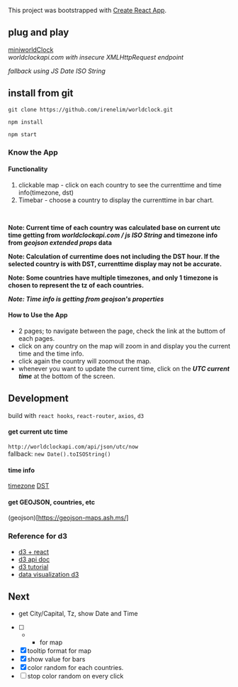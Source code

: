 This project was bootstrapped with [Create React App](https://github.com/facebook/create-react-app).


## plug and play
[miniworldClock](https://worldclock-b7b49.web.app)
<br />
*worldclockapi.com with insecure XMLHttpRequest endpoint*

*fallback using JS Date ISO String*



## install from git
`git clone https://github.com/irenelim/worldclock.git`

`npm install`

`npm start`


### Know the App
#### Functionality
1. clickable map - click on each country to see the currenttime and time info(timezone, dst)
2. Timebar - choose a country to display the currenttime in bar chart.
<br/>

**Note: Current time of each country was calculated base on current utc time getting from *worldclockapi.com / js ISO String* and timezone info from *geojson extended props* data**
<br/>

**Note: Calculation of currentime does not including the DST hour. If the selected country is with DST, currenttime display may not be accurate.**
<br/>

**Note: Some countries have multiple timezones, and only 1 timezone is chosen to represent the tz of each countries.**

***Note: Time info is getting from geojson's properties***

#### How to Use the App
* 2 pages; to navigate between the page, check the link at the buttom of each pages.
* click on any country on the map will zoom in and display you the current time and the time info.
* click again the country will zoomout the map.
* whenever you want to update the current time, click on the ***UTC current time*** at the bottom of the screen.

## Development
build with `react hooks`, `react-router`, `axios`, `d3`

#### get current utc time
`http://worldclockapi.com/api/json/utc/now`
<br/>
fallback: `new Date().toISOString()`

#### time info
[timezone](https://en.wikipedia.org/wiki/List_of_time_zones_by_country)
[DST](https://en.wikipedia.org/wiki/Daylight_saving_time_by_country)


#### get GEOJSON, countries, etc
(geojson)[https://geojson-maps.ash.ms/]

### Reference for d3
- [d3 + react](https://www.youtube.com/playlist?list=PLDZ4p-ENjbiPo4WH7KdHjh_EMI7Ic8b2B)
- [d3 api doc](https://github.com/d3/d3/blob/master/API.md)
- [d3 tutorial](https://github.com/d3/d3/wiki/Tutorials)
- [data visualization d3](https://www.youtube.com/watch?v=_8V5o2UHG0E)

## Next
- get City/Capital, Tz, show Date and Time
- [ ] + - for map
- [X] tooltip format for map
- [X] show value for bars
- [X] color random for each countries.
- [ ] stop color random on every click
